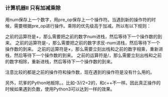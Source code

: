 ### 计算机器II 只有加减乘除



用num保存上一个数字，用pre_op保存上一个操作符。当遇到新的操作符的时候，需要根据pre_op进行操作。乘除的优先级高于加减。所以有以下规则：

之前的运算符是+，那么需要把之前的数字num进栈，然后等待下一个操作数的到来。 之前的运算符是-，那么需要把之前的数字求反-num进栈，然后等待下一个操作数的到来。 之前的运算符是×，那么需要立刻出栈和之前的数字相乘，重新进栈，然后等待下一个操作数的到来。 之前的运算符是/，那么需要立刻出栈和之前的数字相除，重新进栈，然后等待下一个操作数的到来。

注意比较的都是之前的操作符和操作数，现在遇到的操作符是没有什么用的。

另外，坑爹的Python地板除。。比如-3//2=2的，和c++不一样。因此真正操作的时候如果遇到负数，使用Python3可以达到一样的效果。
